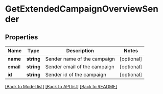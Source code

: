 # GetExtendedCampaignOverviewSender

## Properties
Name | Type | Description | Notes
------------ | ------------- | ------------- | -------------
**name** | **string** | Sender name of the campaign | [optional] 
**email** | **string** | Sender email of the campaign | [optional] 
**id** | **string** | Sender id of the campaign | [optional] 

[[Back to Model list]](../../README.md#documentation-for-models) [[Back to API list]](../../README.md#documentation-for-api-endpoints) [[Back to README]](../../README.md)


